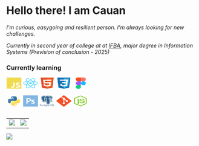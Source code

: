 <h1>Hello there! I am Cauan</h1>
 
<p><em>
     I'm curious, easygoing and resilient person. I'm always looking for new challenges.
 </p>
 <p>
     Currently in second year of college at at <a href="https://portal.ifba.edu.br/conquista">IFBA</a>, major degree in Information Systems (Prevision of conclusion - 2025)
 </p></em>

<div>
 <h3>Currently learning</h3>
   <img align="center" alt="catiau-Js" height="30" width="40" src="https://raw.githubusercontent.com/devicons/devicon/master/icons/javascript/javascript-plain.svg">
   <img align="center" alt="catiau-React" height="30" width="40" src="https://raw.githubusercontent.com/devicons/devicon/master/icons/react/react-original.svg">
   <img align="center" alt="catiau-HTML" height="30" width="40" src="https://raw.githubusercontent.com/devicons/devicon/master/icons/html5/html5-original.svg">
   <img align="center" alt="catiau-CSS" height="30" width="40" src="https://raw.githubusercontent.com/devicons/devicon/master/icons/css3/css3-original.svg">
   <img align="center" alt="catiau-CSS" height="30" width="40" src="https://raw.githubusercontent.com/devicons/devicon/master/icons/figma/figma-original.svg">
   <br>
   <br>
   <img align="center" alt="catiau-CSS" height="30" width="40" src="https://raw.githubusercontent.com/devicons/devicon//master/icons/python/python-original.svg">
   <img align="center" alt="catiau-CSS" height="30" width="40" src="https://raw.githubusercontent.com/devicons/devicon/master/icons/photoshop/photoshop-plain.svg">
   <img align="center" alt="catiau-CSS" height="30" width="40" src="https://raw.githubusercontent.com/devicons/devicon/master/icons/postgresql/postgresql-plain-wordmark.svg">
   <img align="center" alt="catiau-CSS" height="30" width="40" src="https://raw.githubusercontent.com/devicons/devicon/master/icons/git/git-original.svg">
   <img align="center" alt="catiau-CSS" height="30" width="40" src="https://raw.githubusercontent.com/devicons/devicon/master/icons/nodejs/nodejs-original.svg">
</div>

<br>

<table>
  <tr>
   <td>
    <a href="https://github.com/catiau"><img height="180rem" src="https://github-readme-stats.vercel.app/api?username=catiau&show_icons=true&theme=radical&include_all_commits=true&count_private=true&hide_border=true"/>
    <td>
    <a href="https://github.com/catiau"><img height="180rem" src="https://github-readme-stats.vercel.app/api/top-langs/?username=catiau&layout=compact&show_icons=true&hide_border=true&langs_count=7&theme=radical"/>
   </tr> 
</table>
    
<div>
 <img src="https://github-profile-trophy.vercel.app/?username=catiau&1&hide_border=true&row=1&column=6&theme=onedark" />
</div>
    
 

